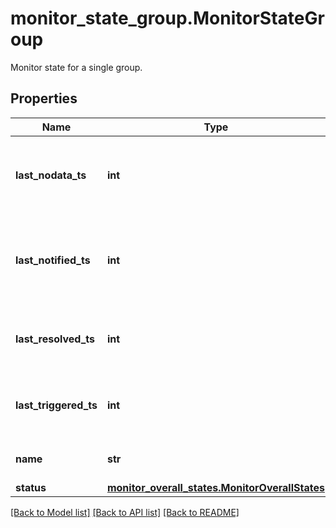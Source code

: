# monitor_state_group.MonitorStateGroup

Monitor state for a single group.
## Properties
Name | Type | Description | Notes
------------ | ------------- | ------------- | -------------
**last_nodata_ts** | **int** | Latest timestamp the monitor was in NO_DATA state. | [optional] 
**last_notified_ts** | **int** | Latest timestamp of the notification sent for this monitor group. | [optional] 
**last_resolved_ts** | **int** | Latest timestamp the monitor group was resolved. | [optional] 
**last_triggered_ts** | **int** | Latest timestamp the monitor group triggered. | [optional] 
**name** | **str** | The name of the monitor. | [optional] 
**status** | [**monitor_overall_states.MonitorOverallStates**](MonitorOverallStates.md) |  | [optional] 

[[Back to Model list]](../README.md#documentation-for-models) [[Back to API list]](../README.md#documentation-for-api-endpoints) [[Back to README]](../README.md)


